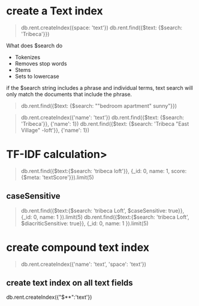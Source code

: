# create a Text index

> db.rent.createIndex({space: 'text'})
> db.rent.find({$text: {$search: 'Tribeca'}})

What does $search do

+ Tokenizes
+ Removes stop words
+ Stems
+ Sets to lowercase



if the $search string includes a phrase and individual terms, text search will only match the documents that include the phrase.
> db.rent.find({$text: {$search: "\"bedroom apartment\" sunny"}})


> db.rent.createIndex({'name': 'text'})
> db.rent.find({$text: {$search: 'Tribeca'}}, {'name': 1})
> db.rent.find({$text: {$search: 'Tribeca \"East Village\" -loft'}}, {'name': 1})

# TF-IDF calculation>

> db.rent.find({$text:{$search: 'tribeca loft'}}, {_id: 0, name: 1, score: {$meta: 'textScore'}}).limit(5)

## caseSensitive

> db.rent.find({$text:{$search: 'tribeca Loft', $caseSensitive: true}}, {_id: 0, name: 1 }).limit(5)
> db.rent.find({$text:{$search: 'tribeca Loft', $diacriticSensitive: true}}, {_id: 0, name: 1 }).limit(5)
>
# create compound text index

> db.rent.createIndex({'name': 'text', 'space': 'text'})
>

## create text index on all text fields

db.rent.createIndex({"$**":'text'})


